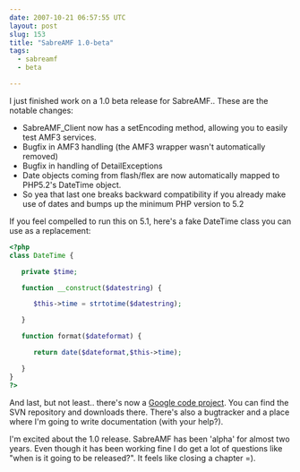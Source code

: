 ```yaml
---
date: 2007-10-21 06:57:55 UTC
layout: post
slug: 153
title: "SabreAMF 1.0-beta"
tags:
  - sabreamf
  - beta

---
```

<p>I just finished work on a 1.0 beta release for SabreAMF.. These are the notable changes:</p>

<ul>
  <li>SabreAMF_Client now has a setEncoding method, allowing you to easily
test AMF3 services.</li>
  <li>Bugfix in AMF3 handling (the AMF3 wrapper wasn't automatically removed)</li>
  <li>Bugfix in handling of DetailExceptions</li>
  <li>Date objects coming from flash/flex are now automatically mapped to
PHP5.2's DateTime object.</li>
  <li>So yea that last one breaks backward compatibility if you already make
use of dates and bumps up the minimum PHP version to 5.2</li>
</ul>

<p>If you feel compelled to run this on 5.1, here's a fake DateTime class
you can use as a replacement:</p>

```php
<?php
class DateTime {

   private $time;

   function __construct($datestring) {

      $this->time = strtotime($datestring);

   }

   function format($dateformat) {

      return date($dateformat,$this->time);

   }
}
?>
```

<p>And last, but not least.. there's now a <a href="http://code.google.com/p/sabreamf/">Google code project</a>. You can find the SVN repository and downloads there. There's also a bugtracker and a place where I'm going to write documentation (with your help?).</p>

<p>I'm excited about the 1.0 release. SabreAMF has been 'alpha' for almost two years. Even though it has been working fine I do get a lot of questions like "when is it going to be released?". It feels like closing a chapter =).</p>
